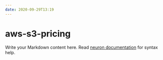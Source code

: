 ```yaml
---
date: 2020-09-29T13:19
---
```


# aws-s3-pricing

Write your Markdown content here. Read [neuron documentation](https://neuron.zettel.page/2011404.html) for syntax help.

